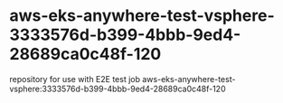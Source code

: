 # aws-eks-anywhere-test-vsphere-3333576d-b399-4bbb-9ed4-28689ca0c48f-120
repository for use with E2E test job aws-eks-anywhere-test-vsphere:3333576d-b399-4bbb-9ed4-28689ca0c48f-120
